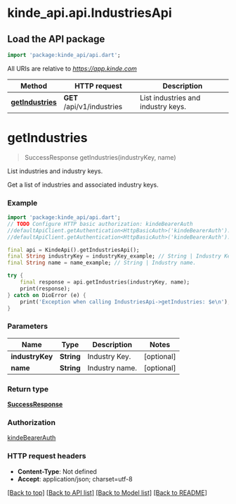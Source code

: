 # kinde_api.api.IndustriesApi

## Load the API package
```dart
import 'package:kinde_api/api.dart';
```

All URIs are relative to *https://app.kinde.com*

Method | HTTP request | Description
------------- | ------------- | -------------
[**getIndustries**](IndustriesApi.md#getindustries) | **GET** /api/v1/industries | List industries and industry keys.


# **getIndustries**
> SuccessResponse getIndustries(industryKey, name)

List industries and industry keys.

Get a list of industries and associated industry keys.

### Example
```dart
import 'package:kinde_api/api.dart';
// TODO Configure HTTP basic authorization: kindeBearerAuth
//defaultApiClient.getAuthentication<HttpBasicAuth>('kindeBearerAuth').username = 'YOUR_USERNAME'
//defaultApiClient.getAuthentication<HttpBasicAuth>('kindeBearerAuth').password = 'YOUR_PASSWORD';

final api = KindeApi().getIndustriesApi();
final String industryKey = industryKey_example; // String | Industry Key.
final String name = name_example; // String | Industry name.

try {
    final response = api.getIndustries(industryKey, name);
    print(response);
} catch on DioError (e) {
    print('Exception when calling IndustriesApi->getIndustries: $e\n');
}
```

### Parameters

Name | Type | Description  | Notes
------------- | ------------- | ------------- | -------------
 **industryKey** | **String**| Industry Key. | [optional] 
 **name** | **String**| Industry name. | [optional] 

### Return type

[**SuccessResponse**](SuccessResponse.md)

### Authorization

[kindeBearerAuth](../README.md#kindeBearerAuth)

### HTTP request headers

 - **Content-Type**: Not defined
 - **Accept**: application/json; charset=utf-8

[[Back to top]](#) [[Back to API list]](../README.md#documentation-for-api-endpoints) [[Back to Model list]](../README.md#documentation-for-models) [[Back to README]](../README.md)

